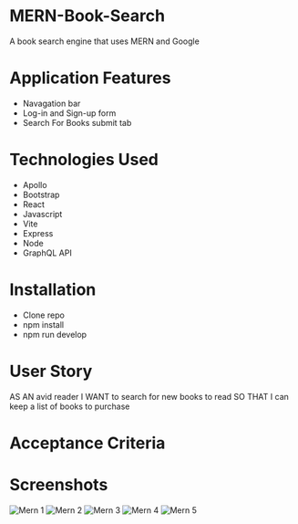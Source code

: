 # MERN-Book-Search
A book search engine that uses MERN and Google 

# Application Features
- Navagation bar 
- Log-in and Sign-up form 
- Search For Books submit tab 

# Technologies Used 
- Apollo
- Bootstrap
- React 
- Javascript 
- Vite 
- Express
- Node
- GraphQL API 

# Installation 
- Clone repo
- npm install
- npm run develop  

# User Story 
AS AN avid reader
I WANT to search for new books to read
SO THAT I can keep a list of books to purchase

# Acceptance Criteria 

# Screenshots
![Mern 1](https://github.com/musekat3/mern-book-search/assets/131501260/282bf046-b31c-4682-99c9-53c7ef90446d) 
![Mern 2](https://github.com/musekat3/mern-book-search/assets/131501260/10814b58-4c04-4e66-9d87-0eb659212131)
![Mern 3](https://github.com/musekat3/mern-book-search/assets/131501260/c3a8e42b-f484-4de3-9961-e1753b19282b)
![Mern 4](https://github.com/musekat3/mern-book-search/assets/131501260/eebf16cb-41b8-4c77-9e10-6b0a26936adc)
![Mern 5](https://github.com/musekat3/mern-book-search/assets/131501260/1f0ea7d4-947e-457e-8b49-23fc31ee25f8)




